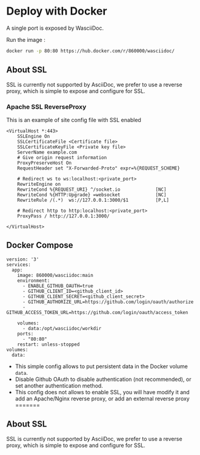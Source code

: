 # Deploy with Docker

A single port is exposed by WasciiDoc.

Run the image :
```bash
docker run -p 80:80 https://hub.docker.com/r/860000/wasciidoc/
```

## About SSL

SSL is currently not supported by AsciiDoc, we prefer to use a 
reverse proxy, which is simple to expose and configure for SSL.

### Apache SSL ReverseProxy

This is an example of site config file with SSL enabled 
```
<VirtualHost *:443>
    SSLEngine On
    SSLCertificateFile <Certificate file>
    SSLCertificateKeyFile <Private key file>
    ServerName example.com
    # Give origin request information
    ProxyPreserveHost On
    RequestHeader set "X-Forwarded-Proto" expr=%{REQUEST_SCHEME}

    # Redirect ws to ws:localhost:<private_port>
    RewriteEngine on
    RewriteCond %{REQUEST_URI} ^/socket.io             [NC]
    RewriteCond %{HTTP:Upgrade} =websocket             [NC]
    RewriteRule /(.*)  ws://127.0.0.1:3000/$1          [P,L]
    
    # Redirect http to http:localhost:<private_port>
    ProxyPass / http://127.0.0.1:3000/
 
</VirtualHost>
```

## Docker Compose
 
```
version: '3'
services:
  app:
    image: 860000/wasciidoc:main
    environment:
      - ENABLE_GITHUB_OAUTH=true
      - GITHUB_CLIENT_ID=<github_client_id>
      - GITHUB_CLIENT_SECRET=<github_client_secret>
      - GITHUB_AUTHORIZE_URL=https://github.com/login/oauth/authorize
      - GITHUB_ACCESS_TOKEN_URL=https://github.com/login/oauth/access_token

    volumes:
      - data:/opt/wasciidoc/workdir
    ports:
      - "80:80"
    restart: unless-stopped
volumes:
  data:
```

- This simple config allows to put persistent data in the Docker volume `data`.
- Disable Github OAuth to disable authentication (not recommended), or set another authentication method.
- This config does not allows to enable SSL, you will have modify it and add an Apache/Nginx reverse proxy, or add an external reverse proxy
=======

## About SSL

SSL is currently not supported by AsciiDoc, we prefer to use a 
reverse proxy, which is simple to expose and configure for SSL.

